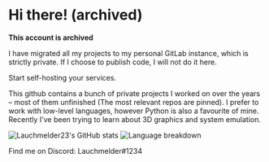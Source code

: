 # Hi there! (archived)

**This account is archived**

I have migrated all my projects to my personal GitLab instance, which is strictly private. If I choose to publish code, I will not do it here.

Start self-hosting your services.

<!--
**Lauchmelder23/Lauchmelder23** is a ✨ _special_ ✨ repository because its `README.md` (this file) appears on your GitHub profile.
-->

This github contains a bunch of private projects I worked on over the years – most of them unfinished (The most relevant repos are pinned). I prefer to work with low-level languages, however Python is also a favourite of mine. Recently I've been trying to learn about 3D graphics and system emulation.

![Lauchmelder23's GitHub stats](https://github-readme-stats.vercel.app/api?username=lauchmelder23&show_icons=true&theme=radical)
![Language breakdown](https://github-readme-stats.vercel.app/api/top-langs/?username=Lauchmelder23&layout=compact&theme=radical)

Find me on Discord: Lauchmelder#1234
